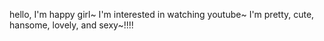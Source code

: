 hello, I'm happy girl~
I'm interested in watching youtube~
I'm pretty, cute, hansome, lovely, and sexy~!!!!